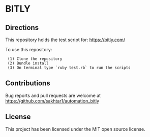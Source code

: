 # BITLY

## Directions

This repository holds the test script for: https://bitly.com/

To use this repository:

```
 (1) Clone the repository
 (2) Bundle install
 (3) On terminal type `ruby test.rb` to run the scripts
 ```

## Contributions

Bug reports and pull requests are welcome at https://github.com/sakhtar1/automation_bitly

## License

This project has been licensed under the MIT open source license.
